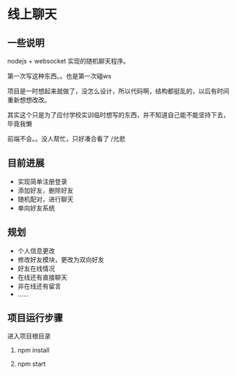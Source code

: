 # 线上聊天

## 一些说明

nodejs + websocket  实现的随机聊天程序。

第一次写这种东西。。也是第一次碰ws 

项目是一时想起来就做了，没怎么设计，所以代码啊，结构都挺乱的，以后有时间重新想想改改。

其实这个只是为了应付学校实训临时想写的东西，并不知道自己能不能坚持下去，毕竟我懒

前端不会。。没人帮忙，只好凑合看了 /允悲

## 目前进展

- 实现简单注册登录
- 添加好友，删除好友
- 随机配对，进行聊天
- 单向好友系统

## 规划

- 个人信息更改
- 修改好友模块，更改为双向好友
- 好友在线情况
- 在线还有直接聊天
- 非在线还有留言
- ……

## 项目运行步骤

进入项目根目录

1. npm install

2. npm start 